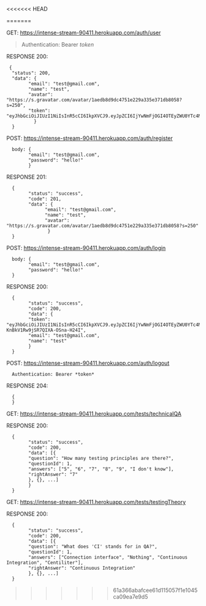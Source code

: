 <<<<<<< HEAD

=======

GET: https://intense-stream-90411.herokuapp.com/auth/user

> Authentication: Bearer _token_

RESPONSE 200:

>

     {
      "status": 200,
      "data": {
            "email": "test@gmail.com",
            "name": "test",
            "avatar": "https://s.gravatar.com/avatar/1aedb8d9dc4751e229a335e371db8058?s=250",
            "token": "eyJhbGciOiJIUzI1NiIsInR5cCI6IkpXVCJ9.eyJpZCI6IjYwNmFjOGI4OTEyZWU0YTc4M2YzZWNmOSIsImlhdCI6MTYxNzYxMTE2MywiZXhwIjoxNjE3NjE4MzYzfQ.QUge2wSHuzmPSDMobEdn7jmRv4HzxNaXMynZAdpyqnE"
              }
      }

POST: https://intense-stream-90411.herokuapp.com/auth/register

>

      body: {
            "email": "test@gmail.com",
            "password": "hello!"
            }

RESPONSE 201:

>

      {
            "status": "success",
            "code": 201,
            "data": {
                  "email": "test@gmail.com",
                  "name": "test",
                  "avatar": "https://s.gravatar.com/avatar/1aedb8d9dc4751e229a335e371db8058?s=250"
                   }
      }

POST: https://intense-stream-90411.herokuapp.com/auth/login

>

      body: {
            "email": "test@gmail.com",
            "password": "hello!"
      }


RESPONSE 200:

>

      {
            "status": "success",
            "code": 200,
            "data": {
            "token": "eyJhbGciOiJIUzI1NiIsInR5cCI6IkpXVCJ9.eyJpZCI6IjYwNmFjOGI4OTEyZWU0YTc4M2YzZWNmOSIsImlhdCI6MTYxNzYxMTAyOSwiZXhwIjoxNjE3NjE4MjI5fQ.B4ZQgV6hrZp8RhR-KnBkV1Rw9jSR7QIXA-OSna-H24I",
            "email": "test@gmail.com",
            "name": "test"
            }
      }

POST: https://intense-stream-90411.herokuapp.com/auth/logout

>

      Authentication: Bearer *token*


RESPONSE 204:

>

      {
      }


GET: https://intense-stream-90411.herokuapp.com/tests/technicalQA

RESPONSE 200:

>

      {
            "status": "success",
            "code": 200,
            "data": [{
            "question": "How many testing principles are there?",
            "questionId": 1,
            "answers": ["5", "6", "7", "8", "9", "I don't know"],
            "rightAnswer": "7"
            }, {}, ...]
            }
      }


GET: https://intense-stream-90411.herokuapp.com/tests/testingTheory

RESPONSE 200:

>

      {
            "status": "success",
            "code": 200,
            "data": [{
            "question": "What does 'CI' stands for in QA?",
            "questionId": 1,
            "answers": ["Connection interface", "Nothing", "Continuous Integration", "Centiliter"],
            "rightAnswer": "Continuous Integration"
            }, {}, ...]
      }

> > > > > > > 61a366abafcee61d115057f1e1045ca09ea7e9d5
